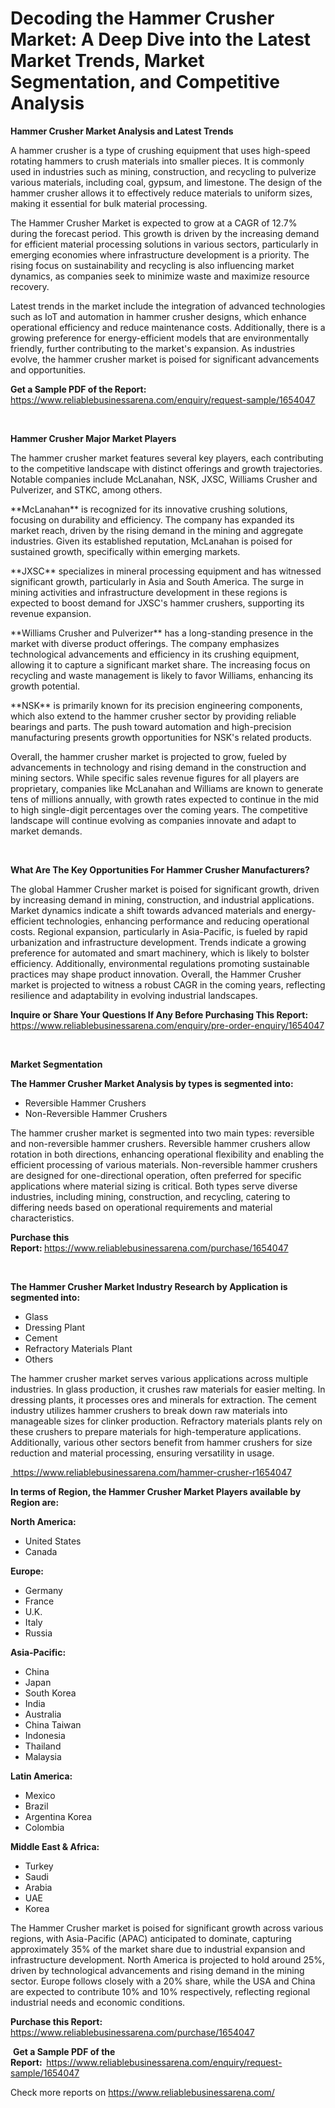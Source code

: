 <p><h1>Decoding the Hammer Crusher Market: A Deep Dive into the Latest Market Trends, Market Segmentation, and Competitive Analysis</h1></p><p><strong>Hammer Crusher Market Analysis and Latest Trends</strong></p>
<p><p>A hammer crusher is a type of crushing equipment that uses high-speed rotating hammers to crush materials into smaller pieces. It is commonly used in industries such as mining, construction, and recycling to pulverize various materials, including coal, gypsum, and limestone. The design of the hammer crusher allows it to effectively reduce materials to uniform sizes, making it essential for bulk material processing.</p><p>The Hammer Crusher Market is expected to grow at a CAGR of 12.7% during the forecast period. This growth is driven by the increasing demand for efficient material processing solutions in various sectors, particularly in emerging economies where infrastructure development is a priority. The rising focus on sustainability and recycling is also influencing market dynamics, as companies seek to minimize waste and maximize resource recovery.</p><p>Latest trends in the market include the integration of advanced technologies such as IoT and automation in hammer crusher designs, which enhance operational efficiency and reduce maintenance costs. Additionally, there is a growing preference for energy-efficient models that are environmentally friendly, further contributing to the market's expansion. As industries evolve, the hammer crusher market is poised for significant advancements and opportunities.</p></p>
<p><strong>Get a Sample PDF of the Report:&nbsp;</strong> <a href="https://www.reliablebusinessarena.com/enquiry/request-sample/1654047?utm_campaign=2793&utm_medium=2&utm_source=Github&utm_content=ia&utm_term=07032025&utm_id=hammer-crusher">https://www.reliablebusinessarena.com/enquiry/request-sample/1654047</a></p>
<p>&nbsp;</p>
<p><strong>Hammer Crusher Major Market Players</strong></p>
<p><p>The hammer crusher market features several key players, each contributing to the competitive landscape with distinct offerings and growth trajectories. Notable companies include McLanahan, NSK, JXSC, Williams Crusher and Pulverizer, and STKC, among others.</p><p>**McLanahan** is recognized for its innovative crushing solutions, focusing on durability and efficiency. The company has expanded its market reach, driven by the rising demand in the mining and aggregate industries. Given its established reputation, McLanahan is poised for sustained growth, specifically within emerging markets.</p><p>**JXSC** specializes in mineral processing equipment and has witnessed significant growth, particularly in Asia and South America. The surge in mining activities and infrastructure development in these regions is expected to boost demand for JXSC's hammer crushers, supporting its revenue expansion.</p><p>**Williams Crusher and Pulverizer** has a long-standing presence in the market with diverse product offerings. The company emphasizes technological advancements and efficiency in its crushing equipment, allowing it to capture a significant market share. The increasing focus on recycling and waste management is likely to favor Williams, enhancing its growth potential.</p><p>**NSK** is primarily known for its precision engineering components, which also extend to the hammer crusher sector by providing reliable bearings and parts. The push toward automation and high-precision manufacturing presents growth opportunities for NSK's related products.</p><p>Overall, the hammer crusher market is projected to grow, fueled by advancements in technology and rising demand in the construction and mining sectors. While specific sales revenue figures for all players are proprietary, companies like McLanahan and Williams are known to generate tens of millions annually, with growth rates expected to continue in the mid to high single-digit percentages over the coming years. The competitive landscape will continue evolving as companies innovate and adapt to market demands.</p></p>
<p>&nbsp;</p>
<p><strong>What Are The Key Opportunities For Hammer Crusher Manufacturers?</strong></p>
<p><p>The global Hammer Crusher market is poised for significant growth, driven by increasing demand in mining, construction, and industrial applications. Market dynamics indicate a shift towards advanced materials and energy-efficient technologies, enhancing performance and reducing operational costs. Regional expansion, particularly in Asia-Pacific, is fueled by rapid urbanization and infrastructure development. Trends indicate a growing preference for automated and smart machinery, which is likely to bolster efficiency. Additionally, environmental regulations promoting sustainable practices may shape product innovation. Overall, the Hammer Crusher market is projected to witness a robust CAGR in the coming years, reflecting resilience and adaptability in evolving industrial landscapes.</p></p>
<p><strong>Inquire or Share Your Questions If Any Before Purchasing This Report:</strong> <a href="https://www.reliablebusinessarena.com/enquiry/pre-order-enquiry/1654047?utm_campaign=2793&utm_medium=2&utm_source=Github&utm_content=ia&utm_term=07032025&utm_id=hammer-crusher">https://www.reliablebusinessarena.com/enquiry/pre-order-enquiry/1654047</a></p>
<p>&nbsp;</p>
<p><strong>Market Segmentation</strong></p>
<p><strong>The Hammer Crusher Market Analysis by types is segmented into:</strong></p>
<p><ul><li>Reversible Hammer Crushers</li><li>Non-Reversible Hammer Crushers</li></ul></p>
<p><p>The hammer crusher market is segmented into two main types: reversible and non-reversible hammer crushers. Reversible hammer crushers allow rotation in both directions, enhancing operational flexibility and enabling the efficient processing of various materials. Non-reversible hammer crushers are designed for one-directional operation, often preferred for specific applications where material sizing is critical. Both types serve diverse industries, including mining, construction, and recycling, catering to differing needs based on operational requirements and material characteristics.</p></p>
<p><strong>Purchase this Report:&nbsp;</strong><a href="https://www.reliablebusinessarena.com/purchase/1654047?utm_campaign=2793&utm_medium=2&utm_source=Github&utm_content=ia&utm_term=07032025&utm_id=hammer-crusher">https://www.reliablebusinessarena.com/purchase/1654047</a></p>
<p>&nbsp;</p>
<p><strong>The Hammer Crusher Market Industry Research by Application is segmented into:</strong></p>
<p><ul><li>Glass</li><li>Dressing Plant</li><li>Cement</li><li>Refractory Materials Plant</li><li>Others</li></ul></p>
<p><p>The hammer crusher market serves various applications across multiple industries. In glass production, it crushes raw materials for easier melting. In dressing plants, it processes ores and minerals for extraction. The cement industry utilizes hammer crushers to break down raw materials into manageable sizes for clinker production. Refractory materials plants rely on these crushers to prepare materials for high-temperature applications. Additionally, various other sectors benefit from hammer crushers for size reduction and material processing, ensuring versatility in usage.</p></p>
<p><a href="https://www.reliablebusinessarena.com/hammer-crusher-r1654047?utm_campaign=2793&utm_medium=2&utm_source=Github&utm_content=ia&utm_term=07032025&utm_id=hammer-crusher">&nbsp;https://www.reliablebusinessarena.com/hammer-crusher-r1654047</a></p>
<p><strong>In terms of Region, the Hammer Crusher Market Players available by Region are:</strong></p>
<p>
    <p> <strong> North America: </strong>
        <ul>
            <li>United States</li>
            <li>Canada</li>
        </ul>
        </p> 
    <p> <strong> Europe: </strong>
        <ul>
            <li>Germany</li>
            <li>France</li>
            <li>U.K.</li>
            <li>Italy</li>
            <li>Russia</li>
        </ul>
        </p> 
    <p> <strong> Asia-Pacific: </strong>
        <ul>
            <li>China</li>
            <li>Japan</li>
            <li>South Korea</li>
            <li>India</li>
            <li>Australia</li>
            <li>China Taiwan</li>
            <li>Indonesia</li>
            <li>Thailand</li>
            <li>Malaysia</li>
        </ul>
        </p> 
    <p> <strong> Latin America: </strong>
        <ul>
            <li>Mexico</li>
            <li>Brazil</li>
            <li>Argentina Korea</li>
            <li>Colombia</li>
        </ul>
        </p> 
    <p> <strong> Middle East & Africa: </strong>
        <ul>
            <li>Turkey</li>
            <li>Saudi</li>
            <li>Arabia</li>
            <li>UAE</li>
            <li>Korea</li>
        </ul>
    </p>
    </p>
<p><p>The Hammer Crusher market is poised for significant growth across various regions, with Asia-Pacific (APAC) anticipated to dominate, capturing approximately 35% of the market share due to industrial expansion and infrastructure development. North America is projected to hold around 25%, driven by technological advancements and rising demand in the mining sector. Europe follows closely with a 20% share, while the USA and China are expected to contribute 10% and 10% respectively, reflecting regional industrial needs and economic conditions.</p></p>
<p><strong>Purchase this Report: </strong><a href="https://www.reliablebusinessarena.com/purchase/1654047?utm_campaign=2793&utm_medium=2&utm_source=Github&utm_content=ia&utm_term=07032025&utm_id=hammer-crusher">https://www.reliablebusinessarena.com/purchase/1654047</a></p>
<p>&nbsp;<strong>Get a Sample PDF of the Report:&nbsp;&nbsp;</strong><a href="https://www.reliablebusinessarena.com/enquiry/request-sample/1654047?utm_campaign=2793&utm_medium=2&utm_source=Github&utm_content=ia&utm_term=07032025&utm_id=hammer-crusher">https://www.reliablebusinessarena.com/enquiry/request-sample/1654047</a></p>
<p><strong></strong></p>
<p>Check more reports on <a href="https://www.reliablebusinessarena.com/?utm_campaign=2793&utm_medium=2&utm_source=Github&utm_content=ia&utm_term=07032025&utm_id=hammer-crusher">https://www.reliablebusinessarena.com/</a></p>